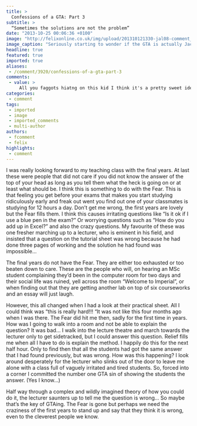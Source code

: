 ```yaml
---
title: >
  Confessions of a GTA: Part 3
subtitle: >
  “Sometimes the solutions are not the problem”
date: "2013-10-25 00:06:36 +0100"
image: "http://felixonline.co.uk/img/upload/201310121330-jal08-comment_gta.jpg"
image_caption: "Seriously starting to wonder if the GTA is actually Jack Black..."
headline: true
featured: true
imported: true
aliases:
 - /comment/3920/confessions-of-a-gta-part-3
comments:
 - value: >
     All you faggots hiatng on this kid I think it's a pretty sweet idea I mean we can fly planes into buildings in battlefield 3.. It would be sweet to have an environment that can be destroyed. It will never happen but it would be very interesting Yes 9/11 was horrible. But so was the recent shooting in Connecticut, or any other mass murders that happen in the us you hate on this guy for posting about flying planes into buildings when you thinks its okay to shoot up hundreds of people in this game? All it is, is a fucking game you pussy bitch.. Stop complaining you fucking faggots
categories:
 - comment
tags:
 - imported
 - image
 - imported_comments
 - multi-author
authors:
 - fcomment
 - felix
highlights:
 - comment
---
```


I was really looking forward to my teaching class with the final years. At last these were people that did not care if you did not know the answer of the top of your head as long as you tell them what the heck is going on or at least what should be. I think this is something to do with the Fear. This is that feeling you get before your exams that makes you start studying ridiculously early and freak out went you find out one of your classmates is studying for 12 hours a day. Don’t get me wrong, the first years are lovely but the Fear fills them. I think this causes irritating questions like “Is it ok if I use a blue pen in the exam?” Or worrying questions such as “How do you add up in Excel?” and also the crazy questions. My favourite of these was one fresher marching up to a lecturer, who is eminent in his field, and insisted that a question on the tutorial sheet was wrong because he had done three pages of working and the solution he had found was impossible…

The final years do not have the Fear. They are either too exhausted or too beaten down to care. These are the people who will, on hearing an MSc student complaining they’d been in the computer room for two days and their social life was ruined, yell across the room “Welcome to Imperial”, or when finding out that they are getting another lab on top of six courseworks and an essay will just laugh.

However, this all changed when I had a look at their practical sheet. All I could think was “this is really hard!!! “It was not like this four months ago when I was there. The Fear did hit me then, sadly for the first time in years. How was I going to walk into a room and not be able to explain the question? It was bad…
 I walk into the lecture theatre and march towards the lecturer only to get sidetracked, but I could answer this question. Relief fills me when all I have to do is explain the method. I happily do this for the next half hour. Only to find then that all the students had got the same answer that I had found previously, but was wrong. How was this happening? I look around desperately for the lecturer who slinks out of the door to leave me alone with a class full of vaguely irritated and tired students. So, forced into a corner I committed the number one GTA sin of showing the students the answer. (Yes I know…)

Half way through a complex and wildly imagined theory of how you could do it, the lecturer saunters up to tell me the question is wrong… So maybe that’s the key of GTAing. The Fear is gone but perhaps we need the craziness of the first years to stand up and say that they think it is wrong, even to the cleverest people we know.
